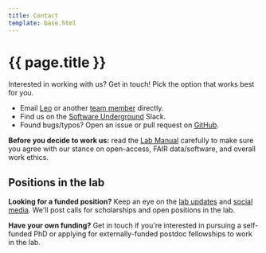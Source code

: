 ```yaml
---
title: Contact
template: base.html
---
```


# {{ page.title }}

<p class="lead">
Interested in working with us? Get in touch! Pick the option that works best
for you.
</p>

<ul class="fa-ul my-5">
<li>
<i class="fa-li fa fa-envelope-open fa-fw" aria-hidden="true"></i>
Email <a href="/team/#leouieda">Leo</a> or another <a href="/team">team member</a> directly.
</li>
<li>
<i class="fa-li fab fa-slack fa-fw" aria-hidden="true"></i>
Find us on the <a href="/team/#leouieda">Software Underground</a> Slack.
</li>
<li>
<i class="fa-li fab fa-github fa-fw" aria-hidden="true"></i>
Found bugs/typos? Open an issue or pull request on <a href="https://github.com/compgeolab">GitHub</a>.
</li>
</ul>

<div class="callout callout-warning mb-5">

**Before you decide to work us:** read the
[Lab Manual](https://github.com/compgeolab/manual) carefully to make sure you
agree with our stance on open-access, FAIR data/software, and overall work
ethics.

</div>

## Positions in the lab

**Looking for a funded position?** Keep an eye on the <a href="/news">lab updates</a>
and <a href="https://twitter.com/leouieda">social media</a>.
We'll post calls for scholarships and open positions in the lab.

**Have your own funding?** Get in touch if you're interested in pursuing a
self-funded PhD or applying for externally-funded postdoc fellowships to work
in the lab.
